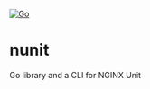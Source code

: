 [![Go](https://github.com/sevenbytes/nunit/actions/workflows/go.yml/badge.svg)](https://github.com/sevenbytes/nunit/actions/workflows/go.yml)

# nunit
Go library and a CLI for NGINX Unit
